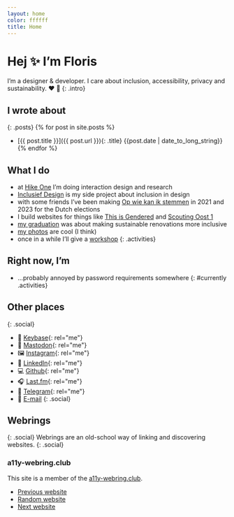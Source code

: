 ```yaml
---
layout: home
color: ffffff
title: Home
---
```




# Hej ✨ I’m Floris

I’m a designer & developer. I care about inclusion, accessibility, privacy and sustainability. ❤️ 🌱
{: .intro}

## I wrote about

{: .posts}
{% for post in site.posts %}
- [{{ post.title }}]({{ post.url }}){: .title} {{post.date | date_to_long_string}}
{% endfor %}

## What I do
- at [Hike&nbsp;One](https://hike.one/) I’m doing interaction design and research
- [Inclusief&nbsp;Design](https://inclusief.design/) is my side project about inclusion in design
- with some friends I’ve been making [Op wie kan ik stemmen](https://opwiekanikstemmen.nl/) in 2021 and 2023 for the Dutch elections
- I build websites for things like [This&nbsp;is&nbsp;Gendered](https://thisisgendered.org) and [Scouting&nbsp;Oost&nbsp;1](https://scoutingoost1.nl/)
- [my graduation](https://graduation.fmjansen.com/) was about making sustainable renovations more inclusive
- [my photos](https://photos.fmjansen.com/) are cool (I think)
- once in a while I’ll give a [workshop](/workshops.html)
{: .activities}

## Right now, I’m
- ...probably annoyed by password requirements somewhere
{: #currently .activities}

## Other places
{: .social}
- 🔑 [Keybase](https://keybase.io/fmjansen){: rel="me"}
- 🦣 [Mastodon](https://freeradical.zone/@floris){: rel="me"}
- 🖼 [Instagram](https://www.instagram.com/fmjansennl){: rel="me"}
- 💼 [LinkedIn](https://linkedin.com/in/florismartijnjansen){: rel="me"}
- 💻 [Github](https://github.com/fmjansen){: rel="me"}
- 🎧 [Last.fm](https://www.last.fm/user/lastfmjansen){: rel="me"}
- 💬 [Telegram](https://telegram.me/fmjansen){: rel="me"}
- 💌 [E-mail](mailto:hej@fmjansen.nl)
{: .social}

## Webrings
{: .social}
Webrings are an old-school way of linking and discovering websites. 
{: .social}

<nav class="a11y-webring-club" aria-labelledby="a11y-webring-club">
  <h3 id="a11y-webring-club">a11y-webring.club</h3>
  <p>This site is a member of the <a rel="external" href="https://a11y-webring.club/">a11y-webring.club</a>.</p>
  <ul class="social">
    <li><a rel="external" referrerpolicy="strict-origin" href="https://a11y-webring.club/prev">Previous website</a></li>
    <li><a rel="external" referrerpolicy="strict-origin" href="https://a11y-webring.club/random">Random website</a></li>
    <li><a rel="external" referrerpolicy="strict-origin" href="https://a11y-webring.club/next">Next website</a></li>
  </ul>
</nav>